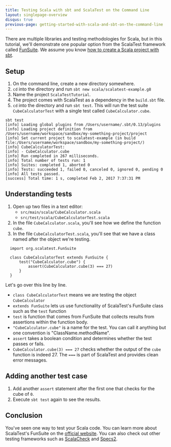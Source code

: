 ```yaml
---
title: Testing Scala with sbt and ScalaTest on the Command Line
layout: singlepage-overview
disqus: true
previous-page: getting-started-with-scala-and-sbt-on-the-command-line
---
```


There are multiple libraries and testing methodologies for Scala,
but in this tutorial, we'll demonstrate one popular option from the ScalaTest framework
called [FunSuite](http://www.scalatest.org/getting_started_with_fun_suite).
We assume you know [how to create a Scala project with sbt](getting-started-with-scala-and-sbt-on-the-command-line.html).

## Setup
1. On the command line, create a new directory somewhere.
1. `cd` into the directory and run `sbt new scala/scalatest-example.g8`
1. Name the project `ScalaTestTutorial`.
1. The project comes with ScalaTest as a dependency in the `build.sbt` file.
1. `cd` into the directory and run `sbt test`. This will run the test suite
`CubeCalculatorTest` with a single test called `CubeCalculator.cube`.

```
sbt test
[info] Loading global plugins from /Users/username/.sbt/0.13/plugins
[info] Loading project definition from /Users/username/workspace/sandbox/my-something-project/project
[info] Set current project to scalatest-example (in build file:/Users/username/workspace/sandbox/my-something-project/)
[info] CubeCalculatorTest:
[info] - CubeCalculator.cube
[info] Run completed in 267 milliseconds.
[info] Total number of tests run: 1
[info] Suites: completed 1, aborted 0
[info] Tests: succeeded 1, failed 0, canceled 0, ignored 0, pending 0
[info] All tests passed.
[success] Total time: 1 s, completed Feb 2, 2017 7:37:31 PM
```

## Understanding tests
1.  Open up two files in a text editor:
    * `src/main/scala/CubeCalculator.scala`
    * `src/test/scala/CubeCalculatorTest.scala`
1. In the file `CubeCalculator.scala`, you'll see how we define the function `cube`.
1. In the file `CubeCalculatorTest.scala`, you'll see that we have a class
named after the object we're testing.

```
  import org.scalatest.FunSuite

  class CubeCalculatorTest extends FunSuite {
      test("CubeCalculator.cube") {
          assert(CubeCalculator.cube(3) === 27)
      }
  }
```

Let's go over this line by line.

* `class CubeCalculatorTest` means we are testing the object `CubeCalculator`
* `extends FunSuite` lets us use functionality of ScalaTest's FunSuite class
such as the `test` function
* `test` is function that comes from FunSuite that collects
results from assertions within the function body.
* `"CubeCalculator.cube"` is a name for the test. You can call it anything but
one convention is "ClassName.methodName".
* `assert` takes a boolean condition and determines whether the test passes or fails.
* `CubeCalculator.cube(3) === 27` checks whether the output of the `cube` function is
indeed 27. The `===` is part of ScalaTest and provides clean error messages.

## Adding another test case
1. Add another `assert` statement after the first one that checks for the cube
of `0`.
1. Execute `sbt test` again to see the results.

## Conclusion
You've seen one way to test your Scala code. You can learn more about
ScalaTest's FunSuite on the [official website](http://www.scalatest.org/getting_started_with_fun_suite). You can also check out other testing frameworks such as  [ScalaCheck](https://www.scalacheck.org/) and [Specs2](https://etorreborre.github.io/specs2/).
